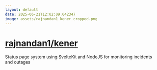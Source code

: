 ```yaml
---
layout: default
date: 2025-06-21T12:02:09.042347
image: assets/rajnandan1_kener_cropped.png
---
```


# [rajnandan1/kener](https://github.com/rajnandan1/kener)

Status page system using SvelteKit and NodeJS for monitoring incidents and outages
